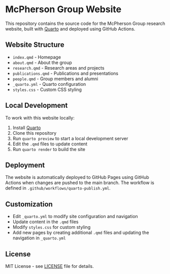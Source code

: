 # McPherson Group Website

This repository contains the source code for the McPherson Group research website, built with [Quarto](https://quarto.org/) and deployed using GitHub Actions.

## Website Structure

- `index.qmd` - Homepage
- `about.qmd` - About the group
- `research.qmd` - Research areas and projects
- `publications.qmd` - Publications and presentations
- `people.qmd` - Group members and alumni
- `_quarto.yml` - Quarto configuration
- `styles.css` - Custom CSS styling

## Local Development

To work with this website locally:

1. Install [Quarto](https://quarto.org/docs/get-started/)
2. Clone this repository
3. Run `quarto preview` to start a local development server
4. Edit the `.qmd` files to update content
5. Run `quarto render` to build the site

## Deployment

The website is automatically deployed to GitHub Pages using GitHub Actions when changes are pushed to the main branch. The workflow is defined in `.github/workflows/quarto-publish.yml`.

## Customization

- Edit `_quarto.yml` to modify site configuration and navigation
- Update content in the `.qmd` files
- Modify `styles.css` for custom styling
- Add new pages by creating additional `.qmd` files and updating the navigation in `_quarto.yml`

## License

MIT License - see [LICENSE](LICENSE) file for details.